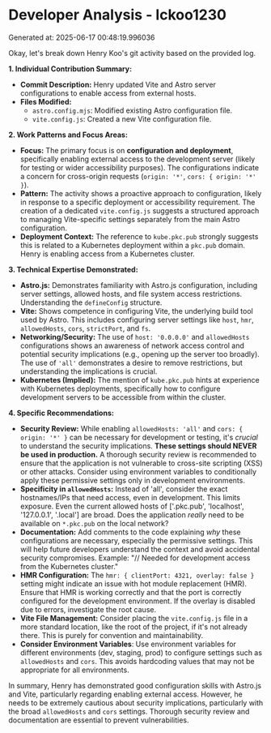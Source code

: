 # Developer Analysis - lckoo1230
Generated at: 2025-06-17 00:48:19.996036

Okay, let's break down Henry Koo's git activity based on the provided log.

**1. Individual Contribution Summary:**

*   **Commit Description:** Henry updated Vite and Astro server configurations to enable access from external hosts.
*   **Files Modified:**
    *   `astro.config.mjs`:  Modified existing Astro configuration file.
    *   `vite.config.js`: Created a new Vite configuration file.

**2. Work Patterns and Focus Areas:**

*   **Focus:**  The primary focus is on **configuration and deployment**, specifically enabling external access to the development server (likely for testing or wider accessibility purposes).  The configurations indicate a concern for cross-origin requests (`origin: '*'`, `cors: { origin: '*' }`).
*   **Pattern:** The activity shows a proactive approach to configuration, likely in response to a specific deployment or accessibility requirement.  The creation of a dedicated `vite.config.js` suggests a structured approach to managing Vite-specific settings separately from the main Astro configuration.
*   **Deployment Context:**  The reference to `kube.pkc.pub` strongly suggests this is related to a Kubernetes deployment within a `pkc.pub` domain.  Henry is enabling access from a Kubernetes cluster.

**3. Technical Expertise Demonstrated:**

*   **Astro.js:** Demonstrates familiarity with Astro.js configuration, including server settings, allowed hosts, and file system access restrictions.  Understanding the `defineConfig` structure.
*   **Vite:** Shows competence in configuring Vite, the underlying build tool used by Astro.  This includes configuring server settings like `host`, `hmr`, `allowedHosts`, `cors`, `strictPort`, and `fs`.
*   **Networking/Security:** The use of `host: '0.0.0.0'` and `allowedHosts` configurations shows an awareness of network access control and potential security implications (e.g., opening up the server too broadly). The use of `'all'` demonstrates a desire to remove restrictions, but understanding the implications is crucial.
*   **Kubernetes (Implied):** The mention of `kube.pkc.pub` hints at experience with Kubernetes deployments, specifically how to configure development servers to be accessible from within the cluster.

**4. Specific Recommendations:**

*   **Security Review:** While enabling `allowedHosts: 'all'` and `cors: { origin: '*' }` can be necessary for development or testing, it's *crucial* to understand the security implications.  **These settings should NEVER be used in production.**  A thorough security review is recommended to ensure that the application is not vulnerable to cross-site scripting (XSS) or other attacks.  Consider using environment variables to conditionally apply these permissive settings only in development environments.
*   **Specificity in `allowedHosts`:** Instead of 'all', consider the exact hostnames/IPs that need access, even in development. This limits exposure.  Even the current allowed hosts of ['.pkc.pub', 'localhost', '127.0.0.1', '.local'] are broad. Does the application *really* need to be available on `*.pkc.pub` on the local network?
*   **Documentation:** Add comments to the code explaining *why* these configurations are necessary, especially the permissive settings.  This will help future developers understand the context and avoid accidental security compromises.  Example: "// Needed for development access from the Kubernetes cluster."
*   **HMR Configuration:**  The `hmr: { clientPort: 4321, overlay: false }` setting might indicate an issue with hot module replacement (HMR). Ensure that HMR is working correctly and that the port is correctly configured for the development environment.  If the overlay is disabled due to errors, investigate the root cause.
*   **Vite File Management:** Consider placing the `vite.config.js` file in a more standard location, like the root of the project, if it's not already there.  This is purely for convention and maintainability.
*    **Consider Environment Variables**: Use environment variables for different environments (dev, staging, prod) to configure settings such as `allowedHosts` and `cors`. This avoids hardcoding values that may not be appropriate for all environments.

In summary, Henry has demonstrated good configuration skills with Astro.js and Vite, particularly regarding enabling external access.  However, he needs to be extremely cautious about security implications, particularly with the broad `allowedHosts` and `cors` settings. Thorough security review and documentation are essential to prevent vulnerabilities.
